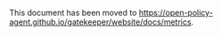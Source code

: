 This document has been moved to https://open-policy-agent.github.io/gatekeeper/website/docs/metrics.